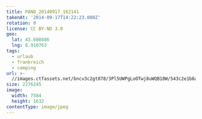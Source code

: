 ```yaml
---
title: PANO_20140917_162141
takenAt: '2014-09-17T14:22:23.000Z'
rotation: 0
license: CC BY-ND 3.0
geo:
  lat: 43.600486
  lng: 6.910763
tags:
  - urlaub
  - frankreich
  - camping
url: >-
  //images.ctfassets.net/bncv3c2gt878/3Pl5UWPgLoOTwj8uWQB18W/543c2e1b6ad12a138f22cf49109ed9f5/pano_20140917_162141_27697118373_o
size: 2276245
image:
  width: 7584
  height: 1632
contentType: image/jpeg
---
```


